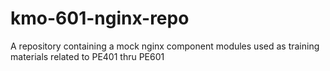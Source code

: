 # kmo-601-nginx-repo
A repository containing a mock nginx component modules used as training materials related to PE401 thru PE601
